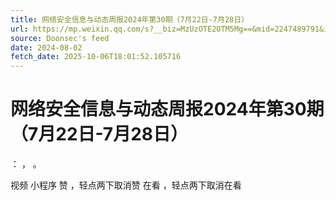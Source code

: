 ```yaml
---
title: 网络安全信息与动态周报2024年第30期（7月22日-7月28日）
url: https://mp.weixin.qq.com/s?__biz=MzUzOTE2OTM5Mg==&mid=2247489791&idx=2&sn=140905753c03c45ecf89818fe46ce8fa
source: Doonsec's feed
date: 2024-08-02
fetch_date: 2025-10-06T18:01:52.105716
---
```


# 网络安全信息与动态周报2024年第30期（7月22日-7月28日）

：
，
。

视频
小程序
赞
，轻点两下取消赞
在看
，轻点两下取消在看